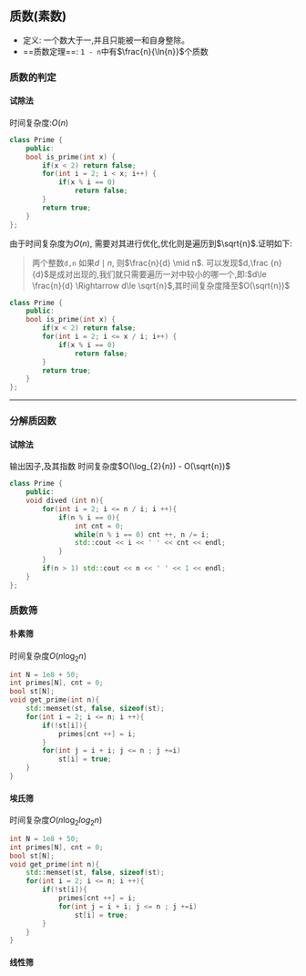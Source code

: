 ## 质数(素数)

- 定义: 一个数大于一,并且只能被一和自身整除。
- ==质数定理==: `1 - n`中有$\frac{n}{\ln{n}}$个质数

### 质数的判定

#### 试除法
时间复杂度:$O(n)$
```C++
class Prime {
	public:
	bool is_prime(int x) {
		if(x < 2) return false;
		for(int i = 2; i < x; i++) {
			if(x % i == 0)
				return false;
		}
		return true;
	}
};
```


由于时间复杂度为$O(n)$, 需要对其进行优化,优化则是遍历到$\sqrt{n}$.证明如下:

> 两个整数`d,n` 如果$d \mid n$, 则$\frac{n}{d}  \mid n$. 可以发现$d,\frac {n}{d}$是成对出现的,我们就只需要遍历一对中较小的哪一个,即:$d\le \frac{n}{d} \Rightarrow d\le \sqrt{n}$,其时间复杂度降至$O(\sqrt{n})$

```C++
class Prime {
	public:
	bool is_prime(int x) {
		if(x < 2) return false;
		for(int i = 2; i <= x / i; i++) {
			if(x % i == 0)
				return false;
		}
		return true;
	}
};
```
****
### 分解质因数
#### 试除法
输出因子,及其指数
时间复杂度$O(\log_{2}{n}) - O(\sqrt{n})$
```c++
class Prime {
    public:
    void dived (int n){
        for(int i = 2; i <= n / i; i ++){
            if(n % i == 0){
                int cnt = 0;
                while(n % i == 0) cnt ++, n /= i;
                std::cout << i << ' ' << cnt << endl;
            }
        }
        if(n > 1) std::cout << n << ' ' << 1 << endl;
    }
};
```

### 质数筛
#### 朴素筛
时间复杂度$O(n\log_{2}{n})$
```c++
int N = 1e8 + 50;
int primes[N], cnt = 0;
bool st[N];
void get_prime(int n){
	std::memset(st, false, sizeof(st);
	for(int i = 2; i <= n; i ++){
		if(!st[i]){
			primes[cnt ++] = i;
		}
		for(int j = i + i; j <= n ; j +=i)
			st[i] = true;
	}
}
```
#### 埃氏筛
时间复杂度$O(n \log_{2}{log_{2}n})$
```c++
int N = 1e8 + 50;
int primes[N], cnt = 0;
bool st[N];
void get_prime(int n){
	std::memset(st, false, sizeof(st);
	for(int i = 2; i <= n; i ++){
		if(!st[i]){
			primes[cnt ++] = i;
			for(int j = i + i; j <= n ; j +=i)
				st[i] = true;
		}
	}
}
```

#### 线性筛
```c++

```